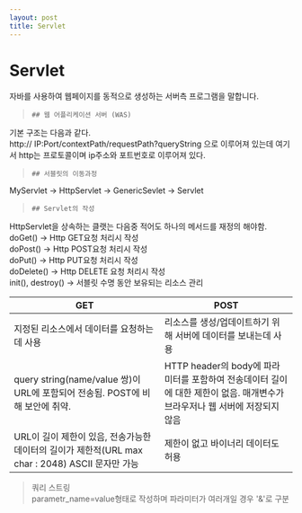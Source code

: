 ```yaml
---
layout: post
title: Servlet
---
```


# Servlet  
자바를 사용하여 웹페이지를 동적으로 생성하는 서버측 프로그램을 말합니다.  

>     ## 웹 어플리케이션 서버 (WAS)   
기본 구조는 다음과 같다.  
http:// IP:Port/contextPath/requestPath?queryString 으로 이루어져 있는데
여기서 http는 프로토콜이며 ip주소와 포트번호로 이루어져 있다.  

>     ## 서블릿의 이동과정  
MyServlet -> HttpServlet -> GenericSevlet -> Servlet     

>     ## Servlet의 작성     
HttpServlet을 상속하는 클랫는 다음중 적어도 하나의 메서드를 재정의 해야함.     
doGet() -> Http GET요청 처리시 작성      
doPost() -> Http POST요청 처리시 작성    
doPut() -> Http PUT요청 처리시 작성     
doDelete() -> Http DELETE 요청 처리시 작성     
init(), destroy() -> 서블릿 수명 동안 보유되는 리소스 관리     


|**GET**|**POST**|
|------|---|
|지정된 리소스에서 데이터를 요청하는데 사용|리소스를 생성/업데이트하기 위해 서버에 데이터를 보내는데 사용|
|query string(name/value 쌍)이 URL에 포함되어 전송됨. POST에 비해 보안에 취약.|HTTP header의 body에 파라미터를 포함하여 전송데이터 길이에 대한 제한이 없음. 매개변수가 브라우저나 웹 서버에 저장되지 않음|
|URL이 길이 제한이 있음, 전송가능한 데이터의 길이가 제한적(URL max char : 2048) ASCII 문자만 가능|제한이 없고 바이너리 데이터도 허용|
    
>   쿼리 스트링     
parametr_name=value형태로 작성하며 파라미터가 여러개일 경우 '&'로 구분
